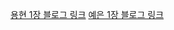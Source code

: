 [용현 1장 블로그 링크](https://velog.io/@joy10529/%EB%AA%A8%EB%8D%98-%EC%9E%90%EB%B0%94%EC%8A%A4%ED%81%AC%EB%A6%BD%ED%8A%B8-Deep-Dive-%EC%A0%9C-1%EC%9E%A5-%ED%94%84%EB%A1%9C%EA%B7%B8%EB%9E%98%EB%B0%8D)
[예은 1장 블로그 링크](https://velog.io/@yengniws/%EB%AA%A8%EB%8D%98-%EC%9E%90%EB%B0%94%EC%8A%A4%ED%81%AC%EB%A6%BD%ED%8A%B8-Deep-Dive-1%EC%9E%A5-%ED%94%84%EB%A1%9C%EA%B7%B8%EB%9E%98%EB%B0%8D)
